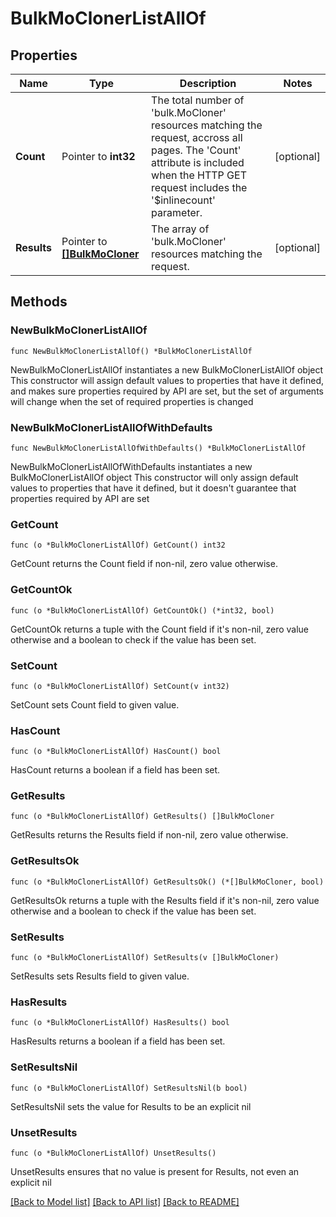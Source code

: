 # BulkMoClonerListAllOf

## Properties

Name | Type | Description | Notes
------------ | ------------- | ------------- | -------------
**Count** | Pointer to **int32** | The total number of &#39;bulk.MoCloner&#39; resources matching the request, accross all pages. The &#39;Count&#39; attribute is included when the HTTP GET request includes the &#39;$inlinecount&#39; parameter. | [optional] 
**Results** | Pointer to [**[]BulkMoCloner**](BulkMoCloner.md) | The array of &#39;bulk.MoCloner&#39; resources matching the request. | [optional] 

## Methods

### NewBulkMoClonerListAllOf

`func NewBulkMoClonerListAllOf() *BulkMoClonerListAllOf`

NewBulkMoClonerListAllOf instantiates a new BulkMoClonerListAllOf object
This constructor will assign default values to properties that have it defined,
and makes sure properties required by API are set, but the set of arguments
will change when the set of required properties is changed

### NewBulkMoClonerListAllOfWithDefaults

`func NewBulkMoClonerListAllOfWithDefaults() *BulkMoClonerListAllOf`

NewBulkMoClonerListAllOfWithDefaults instantiates a new BulkMoClonerListAllOf object
This constructor will only assign default values to properties that have it defined,
but it doesn't guarantee that properties required by API are set

### GetCount

`func (o *BulkMoClonerListAllOf) GetCount() int32`

GetCount returns the Count field if non-nil, zero value otherwise.

### GetCountOk

`func (o *BulkMoClonerListAllOf) GetCountOk() (*int32, bool)`

GetCountOk returns a tuple with the Count field if it's non-nil, zero value otherwise
and a boolean to check if the value has been set.

### SetCount

`func (o *BulkMoClonerListAllOf) SetCount(v int32)`

SetCount sets Count field to given value.

### HasCount

`func (o *BulkMoClonerListAllOf) HasCount() bool`

HasCount returns a boolean if a field has been set.

### GetResults

`func (o *BulkMoClonerListAllOf) GetResults() []BulkMoCloner`

GetResults returns the Results field if non-nil, zero value otherwise.

### GetResultsOk

`func (o *BulkMoClonerListAllOf) GetResultsOk() (*[]BulkMoCloner, bool)`

GetResultsOk returns a tuple with the Results field if it's non-nil, zero value otherwise
and a boolean to check if the value has been set.

### SetResults

`func (o *BulkMoClonerListAllOf) SetResults(v []BulkMoCloner)`

SetResults sets Results field to given value.

### HasResults

`func (o *BulkMoClonerListAllOf) HasResults() bool`

HasResults returns a boolean if a field has been set.

### SetResultsNil

`func (o *BulkMoClonerListAllOf) SetResultsNil(b bool)`

 SetResultsNil sets the value for Results to be an explicit nil

### UnsetResults
`func (o *BulkMoClonerListAllOf) UnsetResults()`

UnsetResults ensures that no value is present for Results, not even an explicit nil

[[Back to Model list]](../README.md#documentation-for-models) [[Back to API list]](../README.md#documentation-for-api-endpoints) [[Back to README]](../README.md)


